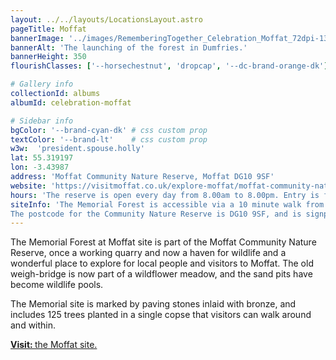 ```yaml
---
layout: ../../layouts/LocationsLayout.astro
pageTitle: Moffat
bannerImage: '../images/RememberingTogether_Celebration_Moffat_72dpi-138.jpg'
bannerAlt: 'The launching of the forest in Dumfries.'
bannerHeight: 350
flourishClasses: ['--horsechestnut', 'dropcap', '--dc-brand-orange-dk']

# Gallery info
collectionId: albums
albumId: celebration-moffat

# Sidebar info
bgColor: '--brand-cyan-dk' # css custom prop
textColor: '--brand-lt'    # css custom prop
w3w:  'president.spouse.holly'
lat: 55.319197
lon: -3.43987
address: 'Moffat Community Nature Reserve, Moffat DG10 9SF'
website: 'https://visitmoffat.co.uk/explore-moffat/moffat-community-nature-reserve'
hours: 'The reserve is open every day from 8.00am to 8.00pm. Entry is free.'
siteInfo: 'The Memorial Forest is accessible via a 10 minute walk from the Nature Reserve car park. The ground is rough in some places, and those with access concerns can also drive to the Memorial site by driving rather than walking the access road. To drive in: rather than parking in the car park, turn left just before the car park and access through a vehicle gate (please close the gate behind you). Drive straight for 2 minutes, the memorial planting site will be on your right, marked by a paving stones. <br/><br/>
The postcode for the Community Nature Reserve is DG10 9SF, and is signposted off the A701. Find the reserve by following the brown signs for the Community Nature Reserve from the A701 between Moffat and the M74.'
---
```


The Memorial Forest at Moffat site is part of the Moffat Community Nature Reserve, once a working quarry and now a haven for wildlife and a wonderful place to explore for local people and visitors to Moffat. The old weigh-bridge is now part of a wildflower meadow, and the sand pits have become wildlife pools.

The Memorial site is marked by paving stones inlaid with bronze, and includes 125 trees planted in a single copse that visitors can walk around and within.

<a class="link" href='../visit/moffat'><b>Visit: </b>the Moffat site.</a>
